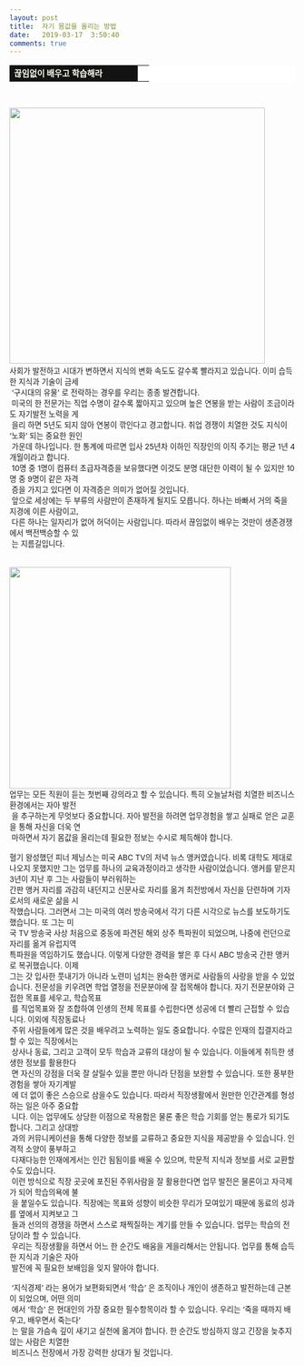 ```yaml
---
layout: post
title:  자기 몸값을 올리는 방법
date:   2019-03-17  3:50:40
comments: true
---
```






<table width="99%" bgcolor="#ffffff" cellspacing="1" cellpadding="2"><tbody><tr><td width="210" bgcolor="#141313" style-="border-bottom:#141313 1px solid; border-left:#141313 1px solid; border-top:#141313 1px solid; &#13;&#10;border-right:#141313 1px solid"><span style="color: rgb(0, 0, 0); font-family: 맑은 고딕, dotum, verdana; font-size: 11pt;"><strong><span syle="font-size:11pt"><font color="#fffff0">끊임없이 배우고 학습해라</font></span></strong></span></td><td style="border-width: 0px 0px 1px; border-style: solid; border-color: rgb(255, 255, 255) rgb(255, 255, 255) rgb(20, 19, 19);"><span style="font-size: 11pt;"><font color="#000000">&nbsp;</font></span></td></tr></tbody></table><p><span style="font-size: 10pt;">﻿</span></p>
<p><span style="font-size: 10pt;"><span data-lightbox="lightbox" data-url="https://t1.daumcdn.net/cfile/tistory/190B19054CA1A76BAE?download"><img width="450" height="299" style="height: auto; cursor: pointer; max-width: 100%;" alt="" src="https://t1.daumcdn.net/cfile/tistory/190B19054CA1A76BAE" filemime="" filename="cfile30.uf@190B19054CA1A76BAE74A6.jpg"></span></span><span style="font-size: 10pt;">﻿</span><br><span style="font-size: 10pt;">사회가 발전하고 시대가 변하면서 지식의 변화 속도도 갈수록 빨라지고 있습니다. 이미 습득한 지식과 기술이 금세<br>&nbsp;‘구시대의 유물’ 로 전락하는 경우를 우리는 종종 발견합니다.<br> &nbsp;미국의 한 전문가는 직업 수명이 갈수록 짧아지고 있으며 높은 연봉을 받는 사람이 조금이라도 자기발전 노력을 게<br>&nbsp;을리 하면 5년도 되지 않아 연봉이 깎인다고 경고합니다. 취업 경쟁이 치열한 것도 지식이 ‘노화’ 되는 중요한 원인<br>&nbsp;가운데 하나입니다. 한 통계에 따르면 입사 25년차 이하인 직장인의 이직 주기는 평균 1년 4개월이라고 합니다. <br> &nbsp;10명 중 1명이 컴퓨터 초급자격증을 보유했다면 이것도 분명 대단한 이력이 될 수 있지만 10명 중 9명이 같은 자격<br>&nbsp;증을 가지고 있다면 이 자격증은 의미가 없어질 것입니다.<br> &nbsp;앞으로 세상에는 두 부류의 사람만이 존재하게 될지도 모릅니다. 하나는 바빠서 거의 죽을 지경에 이른 사람이고,<br> &nbsp;다른 하나는 일자리가 없어 허덕이는 사람입니다. 따라서 끊임없이 배우는 것만이 생존경쟁에서 백전백승할 수 있<br>&nbsp;는 지름길입니다.<br><br><br><span data-lightbox="lightbox" data-url="https://t1.daumcdn.net/cfile/tistory/174E4F334CA1A6457E?download"><img width="390" height="518" style="height: auto; cursor: pointer; max-width: 100%;" alt="" src="https://t1.daumcdn.net/cfile/tistory/174E4F334CA1A6457E" filemime="" filename="cfile3.uf@174E4F334CA1A6457EBB7C.jpg"></span><br>업무는 모든 직원이 듣는 첫번째 강의라고 할 수 있습니다. 특히 오늘날처럼 치열한 비즈니스 환경에서는 자아 발전<br>&nbsp;을 추구하는게 무엇보다 중요합니다. 자아 발전을 하려면 업무경험을 쌓고 실패로 얻은 교훈을 통해 자신을 더욱 연<br>&nbsp;마하면서 자기 몸값을 올리는데 필요한 정보는 수시로 체득해야 합니다.<br><br>혈기 왕성했던 피너 제닝스는 미국 ABC TV의 저녁 뉴스 앵커였습니다. 비록 대학도 제대로 나오지 못했지만 그는 업무를 하나의 교육과정이라고 생각한 사람이었습니다. 앵커를 맡은지 3년이 지난 후 그는 사람들이 부러워하는 <br> 간판 앵커 자리를 과감히 내던지고 신문사로 자리를 옮겨 최전방에서 자신을 단련하며 기자로서의 새로운 삶을 시<br> 작했습니다. 그러면서 그는 미국의 여러 방송국에서 각기 다른 시각으로 뉴스를 보도하기도 했습니다. 또 그는 미<br> 국 TV 방송국 사상 처음으로 중동에 파견된 해외 상주 특파원이 되었으며, 나중에 런던으로 자리를 옮겨 유럽지역 <br> 특파원을 역임하기도 했습니다. 이렇게 다양한 경력을 쌓은 후 다시 ABC 방송국 간판 앵커로 복귀했습니다. 이제 <br> 그는 갓 입사한 풋내기가 아니라 노련미 넘치는 완숙한 앵커로 사람들의 사랑을 받을 수 있었습니다. 전문성을 키우려면 학업 열정을 전문분야에 잘 접목해야 합니다. 자기 전문분야와 근접한 목표를 세우고, 학습목표<br>&nbsp;를 직업목표와 잘 조합하여 인생의 전체 목표를 수립한다면 성공에 더 빨리 근접할 수 있습니다. 이외에 직장동료나 <br>&nbsp;주위 사람들에게 많은 것을 배우려고 노력하는 일도 중요합니다. 수많은 인재의 집결지라고 할 수 있는 직장에서는 <br>&nbsp;상사나 동료, 그리고 고객이 모두 학습과 교류의 대상이 될 수 있습니다. 이들에게 취득한 생생한 정보를 활용한다<br>&nbsp;면&nbsp;자신의 강점을 더욱 잘 살릴수 있을 뿐만 아니라 단점을 보완할 수 있습니다. 또한 풍부한 경험을 쌓아 자기계발<br>&nbsp;에 더 없이 좋은 스승으로 삼을수도 있습니다. 따라서 직장생활에서 원만한 인간관계를 형성하는 일은 아주 중요합<br>&nbsp;니다. 이는 업무에도 상당한 이점으로 작용함은 물론 좋은 학습 기회를 얻는 통로가 되기도 합니다.&nbsp;그리고 상대방<br>&nbsp;과의 커뮤니케이션을 통해 다양한 정보를 교류하고 중요한 지식을 제공받을 수 있습니다.&nbsp;인격적 소양이 풍부하고 <br>&nbsp;다재다능한 인재에게서는 인간 됨됨이를 배울 수 있으며, 학문적 지식과 정보를 서로 교환할 수도 있습니다. <br> &nbsp;이런 방식으로 직장 곳곳에 포진된 주위사람을 잘 활용한다면 업무 발전은 물론이고 자극제가&nbsp;되어 학습의욕에 불<br>&nbsp;을 붙일수도 있습니다. 직장에는 목표와 성향이 비슷한 무리가 모여있기 때문에 동료의 성과를&nbsp;옆에서 지켜보고 그<br>&nbsp;들과 선의의 경쟁을 하면서 스스로 채찍질하는 계기를 만들 수 있습니다.&nbsp;업무는 학습의 전당이라 할 수 있습니다.<br> &nbsp;우리는 직장생활을 하면서 어느 한 순간도 배움을 게을리해서는 안됩니다.&nbsp;업무를 통해 습득한 지식과 기술은 자아 <br>&nbsp;발전에 꼭 필요한 보배임을 잊지 말아야 합니다.<br><br>&nbsp;‘지식경제’ 라는 용어가 보편화되면서 ‘학습’ 은 조직이나 개인이 생존하고 발전하는데 근본이 되었으며, 어떤 의미<br>&nbsp;에서 ‘학습’ 은 현대인의 가장 중요한 필수항목이라 할 수 있습니다. 우리는 ‘죽을 때까지 배우고, 배우면서 죽는다’ <br>&nbsp;는 말을 가슴속 깊이 새기고 실천에 옮겨야 합니다. 한 순간도 방심하지 않고 긴장을 늦추지 않는 사람은 치열한&nbsp;<br> &nbsp;비즈니스 전장에서 가장 강력한 상대가 될 것입니다.</span><br></p>